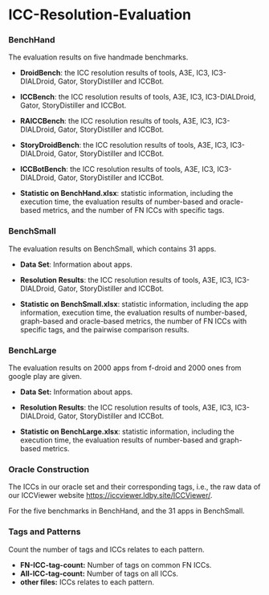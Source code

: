 # ICC-Resolution-Evaluation

### BenchHand

The evaluation results on five handmade benchmarks.

- **DroidBench**: the ICC resolution results of tools, A3E, IC3, IC3-DIALDroid, Gator, StoryDistiller and ICCBot. 

- **ICCBench**: the ICC resolution results of tools, A3E, IC3, IC3-DIALDroid, Gator, StoryDistiller and ICCBot. 

- **RAICCBench**: the ICC resolution results of tools, A3E, IC3, IC3-DIALDroid, Gator, StoryDistiller and ICCBot. 

- **StoryDroidBench**: the ICC resolution results of tools, A3E, IC3, IC3-DIALDroid, Gator, StoryDistiller and ICCBot. 

- **ICCBotBench**: the ICC resolution results of tools, A3E, IC3, IC3-DIALDroid, Gator, StoryDistiller and ICCBot. 

- **Statistic on BenchHand.xlsx**: statistic information, including the execution time, the evaluation results of number-based and oracle-based metrics, and the number of FN ICCs with specific tags.

  

### BenchSmall

The evaluation results on BenchSmall, which contains 31 apps.

- **Data Set**: Information about apps.

- **Resolution Results**: the ICC resolution results of tools, A3E, IC3, IC3-DIALDroid, Gator, StoryDistiller and ICCBot. 

- **Statistic on BenchSmall.xlsx**: statistic information, including the app information, execution time, the evaluation results of number-based, graph-based and oracle-based metrics, the number of FN ICCs with specific tags, and the pairwise comparison results.

  


### BenchLarge

The evaluation results on 2000 apps from f-droid and 2000 ones from google play are given. 

- **Data Set:** Information about apps.

- **Resolution Results**: the ICC resolution results of tools, A3E, IC3, IC3-DIALDroid, Gator, StoryDistiller and ICCBot. 

- **Statistic on BenchLarge.xlsx**: statistic information, including the execution time, the evaluation results of number-based and graph-based metrics.

  

### Oracle Construction

The ICCs in our oracle set and their corresponding tags, i.e., the raw data of our ICCViewer website https://iccviewer.ldby.site/ICCViewer/.

For the five benchmarks in BenchHand, and the 31 apps in BenchSmall.



### Tags and Patterns

Count the number of tags and ICCs relates to each pattern.

- **FN-ICC-tag-count:** Number of tags on common FN ICCs.
- **All-ICC-tag-count:** Number of tags on all ICCs.
- **other files:** ICCs relates to each pattern.



